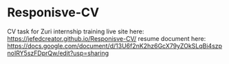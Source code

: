 # Responisve-CV
CV task for Zuri internship training
live site here: https://jefedcreator.github.io/Responisve-CV/
resume document here: https://docs.google.com/document/d/13U6f2nK2hz6GcX79yZOkSLqBi4szpnoIRY5szFDprQw/edit?usp=sharing
